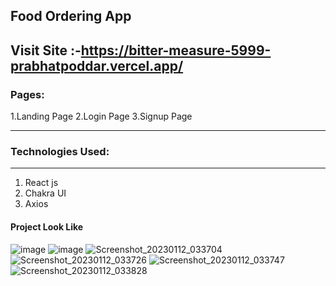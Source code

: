 ## Food Ordering App

## Visit Site :-https://bitter-measure-5999-prabhatpoddar.vercel.app/

### Pages:

1.Landing Page
2.Login Page
3.Signup Page

---



### Technologies Used:

---

1. React js
2. Chakra UI
3. Axios


#### Project Look Like 
![image](https://user-images.githubusercontent.com/98205449/212038669-9f07b19a-3c24-4bfc-bbd7-3edf85322393.png)
![image](https://user-images.githubusercontent.com/98205449/212039838-1c351472-a994-40bd-aadd-d55dfc30280d.png)
![Screenshot_20230112_033704](https://user-images.githubusercontent.com/98205449/212040226-3c5fa42b-9df9-430c-9329-ad5ce48bbadb.png)
![Screenshot_20230112_033726](https://user-images.githubusercontent.com/98205449/212040253-8e35bfb4-f917-4cd9-bc4f-f414d48cddad.png)
![Screenshot_20230112_033747](https://user-images.githubusercontent.com/98205449/212040314-66967d7e-30bb-43eb-bce9-61916c3f14e7.png)
![Screenshot_20230112_033828](https://user-images.githubusercontent.com/98205449/212040335-66fb5165-bcc4-4367-adc2-728844c08848.png)
